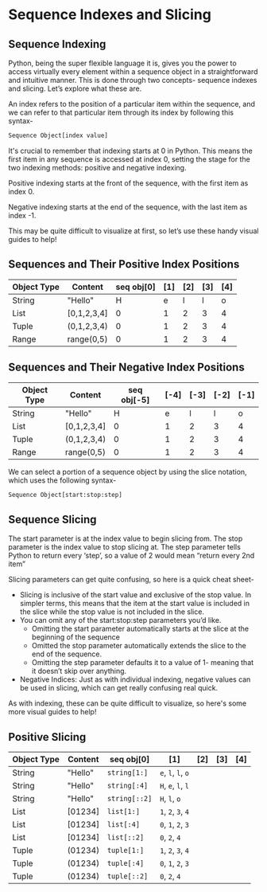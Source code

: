 # Sequence Indexes and Slicing

## Sequence Indexing

Python, being the super flexible language it is, gives you the power to access virtually every element within a sequence object in a straightforward and intuitive manner. This is done through two concepts- sequence indexes and slicing. Let’s explore what these are.

An index refers to the position of a particular item within the sequence, and we can refer to that particular item through its index by following this syntax-

```python
Sequence Object[index value]
```

It's crucial to remember that indexing starts at 0 in Python. This means the first item in any sequence is accessed at index 0, setting the stage for the two indexing methods: positive and negative indexing. 

Positive indexing starts at the front of the sequence, with the first item as index 0.

Negative indexing starts at the end of the sequence, with the last item as index -1.

This may be quite difficult to visualize at first, so let’s use these handy visual guides to help!

## Sequences and Their Positive Index Positions

| Object Type | Content     | seq obj[0] | [1] | [2] | [3] | [4] |
|-------------|-------------|------------|-----|-----|-----|-----|
| String      | "Hello"     | H          | e   | l   | l   | o   |
| List        | [0,1,2,3,4] | 0          | 1   | 2   | 3   | 4   |
| Tuple       | (0,1,2,3,4) | 0          | 1   | 2   | 3   | 4   |
| Range       | range(0,5)  | 0          | 1   | 2   | 3   | 4   |

## Sequences and Their Negative Index Positions

| Object Type | Content     | seq obj[-5] | [-4] | [-3] | [-2] | [-1] |
|-------------|-------------|-------------|------|------|------|------|
| String      | "Hello"     | H           | e    | l    | l    | o    |
| List        | [0,1,2,3,4] | 0           | 1    | 2    | 3    | 4    |
| Tuple       | (0,1,2,3,4) | 0           | 1    | 2    | 3    | 4    |
| Range       | range(0,5)  | 0           | 1    | 2    | 3    | 4    |

We can select a portion of a sequence object by using the slice notation, which uses the following syntax-

```Python
Sequence Object[start:stop:step]
```

## Sequence Slicing

The start parameter is at the index value to begin slicing from.
The stop parameter is the index value to stop slicing at.
The step parameter tells Python to return every ‘step’, so a value of 2 would mean “return every 2nd item”

Slicing parameters can get quite confusing, so here is a quick cheat sheet-
* Slicing is inclusive of the start value and exclusive of the stop value. In simpler terms, this means that the item at the start value is included in the slice while the stop value is not included in the slice.
* You can omit any of the start:stop:step parameters you’d like.
    * Omitting the start parameter automatically starts at the slice at the beginning of the sequence
    * Omitted the stop parameter automatically extends the slice to the end of the sequence.
    * Omitting the step parameter defaults it to a value of 1- meaning that it doesn’t skip over anything.
* Negative Indices: Just as with individual indexing, negative values can be used in slicing, which can get really confusing real quick.

As with indexing, these can be quite difficult to visualize, so here's some more visual guides to help!

## Positive Slicing

| Object Type | Content | seq obj[0]    | [1]  | [2] | [3] | [4] |
|-------------|---------|---------------|------|------|------|------|
| String      | "Hello" | `string[1:]`  | `e`, `l`, `l`, `o` |
| String      | "Hello" | `string[:4]`  | `H`, `e`, `l`, `l` |
| String      | "Hello" | `string[::2]` | `H`, `l`, `o`      |
| List        | [01234] | `list[1:]`    | `1`, `2`, `3`, `4` |
| List        | [01234] | `list[:4]`    | `0`, `1`, `2`, `3` |
| List        | [01234] | `list[::2]`   | `0`, `2`, `4`      |
| Tuple       | (01234) | `tuple[1:]`   | `1`, `2`, `3`, `4` |
| Tuple       | (01234) | `tuple[:4]`   | `0`, `1`, `2`, `3` |
| Tuple       | (01234) | `tuple[::2]`  | `0`, `2`, `4`      |